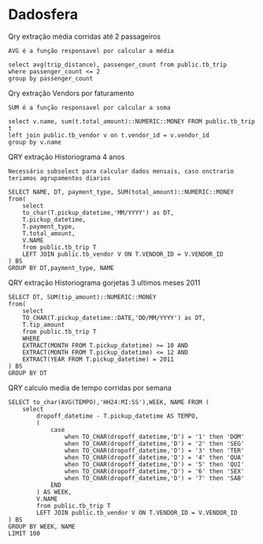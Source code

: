 # Dadosfera
Qry extração média corridas até 2 passageiros

    AVG é a função responsavel por calcular a média

    select avg(trip_distance), passenger_count from public.tb_trip
    where passenger_count <= 2 
    group by passenger_count

Qry extração Vendors por faturamento
    
    SUM é a função responsavel por calcular a soma
    
    select v.name, sum(t.total_amount)::NUMERIC::MONEY FROM public.tb_trip t
    left join public.tb_vendor v on t.vendor_id = v.vendor_id
    group by v.name

QRY extração Historiograma 4 anos

    Necessário subselect para calcular dados mensais, caso onctrario teriamos agrupamentos diarios

    SELECT NAME, DT, payment_type, SUM(total_amount)::NUMERIC::MONEY
    from(
        select 
        to_char(T.pickup_datetime,'MM/YYYY') as DT, 
        T.pickup_datetime,
        T.payment_type, 
        T.total_amount,
        V.NAME
        from public.tb_trip T
        LEFT JOIN public.tb_vendor V ON T.VENDOR_ID = V.VENDOR_ID 
    ) BS
    GROUP BY DT,payment_type, NAME

QRY extração Historiograma gorjetas 3 ultimos meses 2011

    SELECT DT, SUM(tip_amount)::NUMERIC::MONEY
    from(
        select 
        TO_CHAR(T.pickup_datetime::DATE,'DD/MM/YYYY') as DT, 
        T.tip_amount
        from public.tb_trip T
        WHERE 
        EXTRACT(MONTH FROM T.pickup_datetime) >= 10 AND
        EXTRACT(MONTH FROM T.pickup_datetime) <= 12 AND
        EXTRACT(YEAR FROM T.pickup_datetime) = 2011
    ) BS
    GROUP BY DT


QRY calculo media de tempo corridas por semana
    
    SELECT to_char(AVG(TEMPO),'HH24:MI:SS'),WEEK, NAME FROM (
        select 
            dropoff_datetime - T.pickup_datetime AS TEMPO,
            (
                case
                    when TO_CHAR(dropoff_datetime,'D') = '1' then 'DOM'
                    when TO_CHAR(dropoff_datetime,'D') = '2' then 'SEG'
                    when TO_CHAR(dropoff_datetime,'D') = '3' then 'TER'
                    when TO_CHAR(dropoff_datetime,'D') = '4' then 'QUA'
                    when TO_CHAR(dropoff_datetime,'D') = '5' then 'QUI'
                    when TO_CHAR(dropoff_datetime,'D') = '6' then 'SEX'
                    when TO_CHAR(dropoff_datetime,'D') = '7' then 'SAB'
                END
            ) AS WEEK,
            V.NAME
            from public.tb_trip T
            LEFT JOIN public.tb_vendor V ON T.VENDOR_ID = V.VENDOR_ID 
    ) BS
    GROUP BY WEEK, NAME 
    LIMIT 100